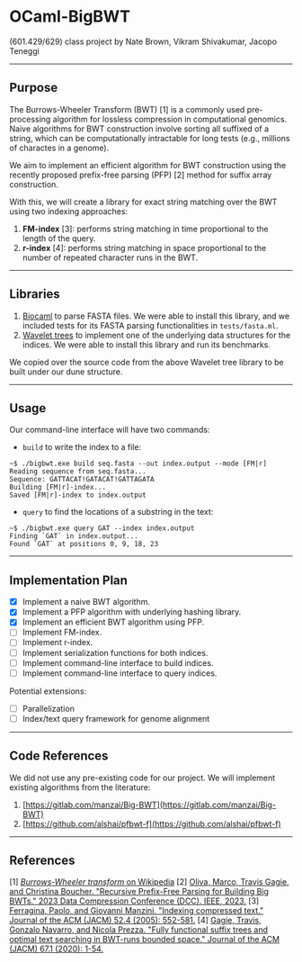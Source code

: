# OCaml-BigBWT

(601.429/629) class project
by Nate Brown, Vikram Shivakumar, Jacopo Teneggi

---

## Purpose

The Burrows-Wheeler Transform (BWT) [1] is a commonly used pre-processing algorithm for lossless compression in computational genomics. Naive algorithms for BWT construction involve sorting all suffixed of a string, which can be computationally intractable for long tests (e.g., millions of charactes in a genome).

We aim to implement an efficient algorithm for BWT construction using the recently proposed prefix-free parsing (PFP) [2] method for suffix array construction.

With this, we will create a library for exact string matching over the BWT using two indexing approaches:

1. **FM-index** [3]: performs string matching in time proportional to the length of the query.
2. **r-index** [4]: performs string matching in space proportional to the number of repeated character runs in the BWT.

---

## Libraries

1. [Biocaml](https://github.com/biocaml/biocaml) to parse FASTA files. We were able to install this library, and we included tests for its FASTA parsing functionalities in `tests/fasta.ml`.
2. [Wavelet trees](https://github.com/dymil/wavelet-trees) to implement one of the underlying data structures for the indices. We were able to install this library and run its benchmarks.

We copied over the source code from the above Wavelet tree library to be built under our dune structure.

---

## Usage

Our command-line interface will have two commands:

* `build` to write the index to a file:

```console
~$ ./bigbwt.exe build seq.fasta --out index.output --mode [FM|r]
Reading sequence from seq.fasta...
Sequence: GATTACAT!GATACAT!GATTAGATA
Building [FM|r]-index...
Saved [FM|r]-index to index.output
```

* `query` to find the locations of a substring in the text:

```console
~$ ./bigbwt.exe query GAT --index index.output
Finding `GAT` in index.output...
Found `GAT` at positions 0, 9, 18, 23
```

---

## Implementation Plan

- [x] Implement a naive BWT algorithm.
- [x] Implement a PFP algorithm with underlying hashing library.
- [x] Implement an efficient BWT algorithm using PFP.
- [ ] Implement FM-index.
- [ ] Implement r-index.
- [ ] Implement serialization functions for both indices.
- [ ] Implement command-line interface to build indices.
- [ ] Implement command-line interface to query indices.

Potential extensions:

- [ ] Parallelization
- [ ] Index/text query framework for genome alignment

---

## Code References

We did not use any pre-existing code for our project.
We will implement existing algorithms from the literature:

1. [https://gitlab.com/manzai/Big-BWT](https://gitlab.com/manzai/Big-BWT)
2. [https://github.com/alshai/pfbwt-f](https://github.com/alshai/pfbwt-f)

---

## References

[1] [*Burrows-Wheeler transform* on Wikipedia](https://en.wikipedia.org/wiki/Burrows%E2%80%93Wheeler_transform)
[2] [Oliva, Marco, Travis Gagie, and Christina Boucher. "Recursive Prefix-Free Parsing for Building Big BWTs." 2023 Data Compression Conference (DCC). IEEE, 2023.](https://ieeexplore.ieee.org/abstract/document/10125303)
[3] [Ferragina, Paolo, and Giovanni Manzini. "Indexing compressed text." Journal of the ACM (JACM) 52.4 (2005): 552-581.](https://dl.acm.org/doi/abs/10.1145/1082036.1082039)
[4] [Gagie, Travis, Gonzalo Navarro, and Nicola Prezza. "Fully functional suffix trees and optimal text searching in BWT-runs bounded space." Journal of the ACM (JACM) 67.1 (2020): 1-54.](https://dl.acm.org/doi/abs/10.1145/3375890)
